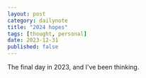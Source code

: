 ```yaml
---
layout: post
category: dailynote
title: "2024 hopes"
tags: [thought, personal]
date: 2023-12-31
published: false
---
```

The final day in 2023, and I've been thinking.
